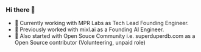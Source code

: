 ### Hi there 👋

- 🔭 Currently working with MPR Labs as Tech Lead Founding Engineer.
- 🔭 Previously worked with mixl.ai as a Founding AI Engineer.
- 🌱 Also started with Open Souce Community i.e. superduperdb.com as a Open Source contributor (Volunteering, unpaid role)

<!--
**makkarss929/makkarss929** is a ✨ _special_ ✨ repository because its `README.md` (this file) appears on your GitHub profile.

Here are some ideas to get you started:

- 🌱 I’m currently learning ...
- 👯 I’m looking to collaborate on ...
- 🤔 I’m looking for help with ...
- 💬 Ask me about ...
- 📫 How to reach me: ...
- 😄 Pronouns: ...
- ⚡ Fun fact: ...
-->
